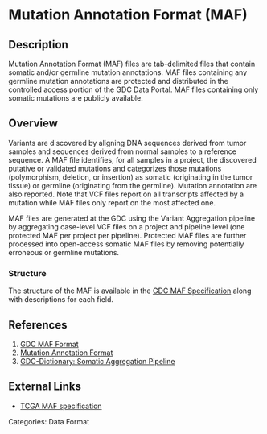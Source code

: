 # Mutation Annotation Format (MAF) #
## Description ##
Mutation Annotation Format (MAF) files are tab-delimited files that contain somatic and/or germline mutation annotations. MAF files containing any germline mutation annotations are protected and distributed in the controlled access portion of the GDC Data Portal. MAF files containing only somatic mutations are publicly available.

## Overview ##
Variants are discovered by aligning DNA sequences derived from tumor samples and sequences derived from normal samples to a reference sequence. A MAF file identifies, for all samples in a project, the discovered putative or validated mutations and categorizes those mutations (polymorphism, deletion, or insertion) as somatic (originating in the tumor tissue) or germline (originating from the germline). Mutation annotation are also reported. Note that VCF files report on all transcripts affected by a mutation while MAF files only report on the most affected one.  

MAF files are generated at the GDC using the Variant Aggregation pipeline by aggregating case-level VCF files on a project and pipeline level (one protected MAF per project per pipeline). Protected MAF files are further processed into open-access somatic MAF files by removing potentially erroneous or germline mutations.

### Structure ###
The structure of the MAF is available in the [GDC MAF Specification](https://gdc-docs.nci.nih.gov/Data/File_Formats/MAF_Format/) along with descriptions for each field.

## References ##
1. [GDC MAF Format](https://gdc-docs.nci.nih.gov/Data/File_Formats/MAF_Format/)
2. [Mutation Annotation Format](https://wiki.nci.nih.gov/display/TCGA/Mutation+Annotation+Format)
3. [GDC-Dictionary: Somatic Aggregation Pipeline](https://docs.gdc.cancer.gov/Data_Dictionary/viewer/#?view=table-definition-view&id=somatic_aggregation_workflow)

## External Links ##
* [TCGA MAF specification](https://wiki.nci.nih.gov/display/TCGA/Mutation+Annotation+Format+(MAF)+Specification)


Categories: Data Format

